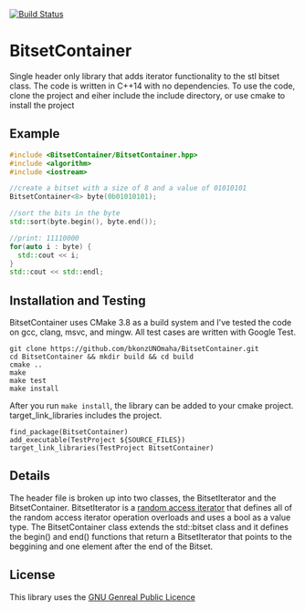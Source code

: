 [![Build Status](https://travis-ci.org/bkonzUNOmaha/BitsetContainer.svg?branch=master)](https://travis-ci.org/bkonzUNOmaha/BitsetContainer)

# BitsetContainer
Single header only library that adds iterator functionality to the stl bitset class.
The code is written in C++14 with no dependencies.
To use the code, clone the project and eiher include the include directory, or use cmake to  install the project

## Example
```c++
#include <BitsetContainer/BitsetContainer.hpp>
#include <algorithm>
#include <iostream>

//create a bitset with a size of 8 and a value of 01010101
BitsetContainer<8> byte(0b01010101);

//sort the bits in the byte
std::sort(byte.begin(), byte.end());

//print: 11110000
for(auto i : byte) {
  std::cout << i;
}
std::cout << std::endl; 
```

## Installation and Testing
BitsetContainer uses CMake 3.8 as a build system and I've tested the code on gcc, clang, msvc, and mingw. All test cases are written with Google Test.

```
git clone https://github.com/bkonzUNOmaha/BitsetContainer.git
cd BitsetContainer && mkdir build && cd build
cmake ..
make
make test
make install
```

After you run ```make install```, the library can be added to your cmake project. target_link_libraries includes the project.
```
find_package(BitsetContainer)
add_executable(TestProject ${SOURCE_FILES})
target_link_libraries(TestProject BitsetContainer)
```

## Details
The header file is broken up into two classes, the BitsetIterator and the BitsetContainer. BitsetIterator is a [random access iterator](http://en.cppreference.com/w/cpp/concept/RandomAccessIterator) that defines all of the random access iterator operation overloads and uses a bool as a value type. The BitsetContainer class extends the std::bitset class and it defines the begin() and end() functions that return a BitsetIterator that points to the beggining and one element after the end of the Bitset.

## License
This library uses the [GNU Genreal Public Licence](https://www.gnu.org/licenses/gpl-3.0.en.html)
